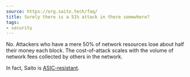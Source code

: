```yaml
---
source: https://org.saito.tech/faq/
title: Surely there is a 51% attack in there somewhere?
tags:
- security
---
```


No. Attackers who have a mere 50% of network resources lose about half their money each block. The cost-of-attack scales with the volume of network fees collected by others in the network.

In fact, Saito is [ASIC-resistant](https://medium.com/4svio/saito-303a7884ef18).
